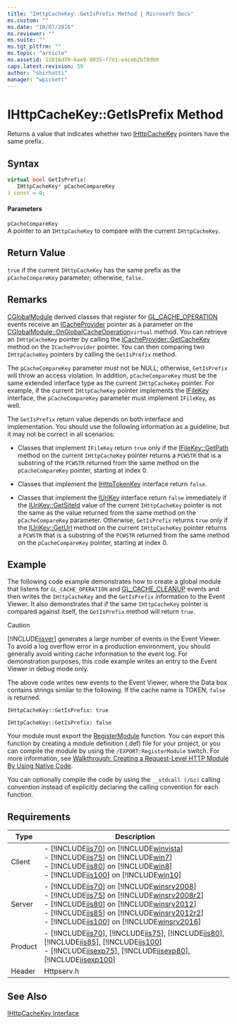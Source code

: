 ```yaml
---
title: "IHttpCacheKey::GetIsPrefix Method | Microsoft Docs"
ms.custom: ""
ms.date: "10/07/2016"
ms.reviewer: ""
ms.suite: ""
ms.tgt_pltfrm: ""
ms.topic: "article"
ms.assetid: 12816d70-6ae9-8035-f7d1-e4ceb2b78db0
caps.latest.revision: 39
author: "shirhatti"
manager: "wpickett"
---
```

# IHttpCacheKey::GetIsPrefix Method
Returns a value that indicates whether two [IHttpCacheKey](../../../webdevelopment-reference\native-code-api\webdev-native-api-reference/ihttpcachekey-interface.md) pointers have the same prefix.  
  
## Syntax  
  
```cpp  
virtual bool GetIsPrefix(  
   IHttpCacheKey* pCacheCompareKey  
) const = 0;  
```  
  
#### Parameters  
 `pCacheCompareKey`  
 A pointer to an `IHttpCacheKey` to compare with the current `IHttpCacheKey`.  
  
## Return Value  
 `true` if the current `IHttpCacheKey` has the same prefix as the `pCacheCompareKey` parameter; otherwise, `false`.  
  
## Remarks  
 [CGlobalModule](../../../webdevelopment-reference\native-code-api\webdev-native-api-reference/cglobalmodule-class.md) derived classes that register for [GL_CACHE_OPERATION](../../../webdevelopment-reference\native-code-api\webdev-native-api-reference/request-processing-constants.md) events receive an [ICacheProvider](../../../webdevelopment-reference\native-code-api\webdev-native-api-reference/icacheprovider-interface.md) pointer as a parameter on the [CGlobalModule::OnGlobalCacheOperation](../../../webdevelopment-reference\native-code-api\webdev-native-api-reference/cglobalmodule-onglobalcacheoperation-method.md)`virtual` method. You can retrieve an `IHttpCacheKey` pointer by calling the [ICacheProvider::GetCacheKey](../../../webdevelopment-reference\native-code-api\webdev-native-api-reference/icacheprovider-getcachekey-method.md) method on the `ICacheProvider` pointer. You can then comparing two `IHttpCacheKey` pointers by calling the `GetIsPrefix` method.  
  
 The `pCacheCompareKey` parameter must not be NULL; otherwise, `GetIsPrefix` will throw an access violation. In addition, `pCacheCompareKey` must be the same extended interface type as the current `IHttpCacheKey` pointer. For example, if the current `IHttpCacheKey` pointer implements the [IFileKey](../../../webdevelopment-reference\native-code-api\webdev-native-api-reference/ifilekey-interface.md) interface, the `pCacheCompareKey` parameter must implement `IFileKey`, as well.  
  
 The `GetIsPrefix` return value depends on both interface and implementation. You should use the following information as a guideline, but it may not be correct in all scenarios:  
  
-   Classes that implement `IFileKey` return `true` only if the [IFileKey::GetPath](../../../webdevelopment-reference\native-code-api\webdev-native-api-reference/ifilekey-getpath-method.md) method on the current `IHttpCacheKey` pointer returns a `PCWSTR` that is a substring of the `PCWSTR` returned from the same method on the `pCacheCompareKey` pointer, starting at index 0.  
  
-   Classes that implement the [IHttpTokenKey](../../../webdevelopment-reference\native-code-api\webdev-native-api-reference/ihttptokenkey-interface.md) interface return `false`.  
  
-   Classes that implement the [IUriKey](../../../webdevelopment-reference\native-code-api\webdev-native-api-reference/iurikey-interface.md) interface return `false` immediately if the [IUriKey::GetSiteId](../../../webdevelopment-reference\native-code-api\webdev-native-api-reference/iurikey-getsiteid-method.md) value of the current `IHttpCacheKey` pointer is not the same as the value returned from the same method on the `pCacheCompareKey` parameter. Otherwise, `GetIsPrefix` returns `true` only if the [IUriKey::GetUrl](../../../webdevelopment-reference\native-code-api\webdev-native-api-reference/iurikey-geturl-method.md) method on the current `IHttpCacheKey` pointer returns a `PCWSTR` that is a substring of the `PCWSTR` returned from the same method on the `pCacheCompareKey` pointer, starting at index 0.  
  
## Example  
 The following code example demonstrates how to create a global module that listens for `GL_CACHE_OPERATION` and [GL_CACHE_CLEANUP](../../../webdevelopment-reference\native-code-api\webdev-native-api-reference/request-processing-constants.md) events and then writes the `IHttpCacheKey` and the `GetIsPrefix` information to the Event Viewer. It also demonstrates that if the same `IHttpCacheKey` pointer is compared against itself, the `GetIsPrefix` method will return `true`.  
  
> [!CAUTION]
>  [!INCLUDE[iisver](../../../wmi-provider/includes/iisver-md.md)] generates a large number of events in the Event Viewer. To avoid a log overflow error in a production environment, you should generally avoid writing cache information to the event log. For demonstration purposes, this code example writes an entry to the Event Viewer in debug mode only.  
  
<!-- TODO: review snippet reference  [!CODE [IHttpCacheKey#5](IHttpCacheKey#5)]  -->  
  
 The above code writes new events to the Event Viewer, where the Data box contains strings similar to the following. If the cache name is TOKEN, `false` is returned.  
  
```  
IHttpCacheKey::GetIsPrefix: true  
```  
  
```  
IHttpCacheKey::GetIsPrefix: false  
```  
  
 Your module must export the [RegisterModule](../../../webdevelopment-reference\native-code-api\webdev-native-api-reference/pfn-registermodule-function.md) function. You can export this function by creating a module definition (.def) file for your project, or you can compile the module by using the `/EXPORT:RegisterModule` switch. For more information, see [Walkthrough: Creating a Request-Level HTTP Module By Using Native Code](../../../webdevelopment-reference\native-code-development-overview\native-code-dev-overview/walkthrough-creating-a-request-level-http-module-by-using-native-code.md).  
  
 You can optionally compile the code by using the `__stdcall (/Gz)` calling convention instead of explicitly declaring the calling convention for each function.  
  
## Requirements  
  
|Type|Description|  
|----------|-----------------|  
|Client|-   [!INCLUDE[iis70](../../../wmi-provider/includes/iis70-md.md)] on [!INCLUDE[winvista](../../../wmi-provider/includes/winvista-md.md)]<br />-   [!INCLUDE[iis75](../../../wmi-provider/includes/iis75-md.md)] on [!INCLUDE[win7](../../../wmi-provider/includes/win7-md.md)]<br />-   [!INCLUDE[iis80](../../../wmi-provider/includes/iis80-md.md)] on [!INCLUDE[win8](../../../wmi-provider/includes/win8-md.md)]<br />-   [!INCLUDE[iis100](../../../wmi-provider/includes/iis100-md.md)] on [!INCLUDE[win10](../../../wmi-provider/includes/win10-md.md)]|  
|Server|-   [!INCLUDE[iis70](../../../wmi-provider/includes/iis70-md.md)] on [!INCLUDE[winsrv2008](../../../wmi-provider/includes/winsrv2008-md.md)]<br />-   [!INCLUDE[iis75](../../../wmi-provider/includes/iis75-md.md)] on [!INCLUDE[winsrv2008r2](../../../wmi-provider/includes/winsrv2008r2-md.md)]<br />-   [!INCLUDE[iis80](../../../wmi-provider/includes/iis80-md.md)] on [!INCLUDE[winsrv2012](../../../wmi-provider/includes/winsrv2012-md.md)]<br />-   [!INCLUDE[iis85](../../../wmi-provider/includes/iis85-md.md)] on [!INCLUDE[winsrv2012r2](../../../wmi-provider/includes/winsrv2012r2-md.md)]<br />-   [!INCLUDE[iis100](../../../wmi-provider/includes/iis100-md.md)] on [!INCLUDE[winsrv2016](../../../wmi-provider/includes/winsrv2016-md.md)]|  
|Product|-   [!INCLUDE[iis70](../../../wmi-provider/includes/iis70-md.md)], [!INCLUDE[iis75](../../../wmi-provider/includes/iis75-md.md)], [!INCLUDE[iis80](../../../wmi-provider/includes/iis80-md.md)], [!INCLUDE[iis85](../../../wmi-provider/includes/iis85-md.md)], [!INCLUDE[iis100](../../../wmi-provider/includes/iis100-md.md)]<br />-   [!INCLUDE[iisexp75](../../../webdevelopment-reference\native-code-api\webdev-native-api-reference/includes/iisexp75-md.md)], [!INCLUDE[iisexp80](../../../webdevelopment-reference\native-code-api\webdev-native-api-reference/includes/iisexp80-md.md)], [!INCLUDE[iisexp100](../../../webdevelopment-reference\native-code-api\webdev-native-api-reference/includes/iisexp100-md.md)]|  
|Header|Httpserv.h|  
  
## See Also  
 [IHttpCacheKey Interface](../../../webdevelopment-reference\native-code-api\webdev-native-api-reference/ihttpcachekey-interface.md)